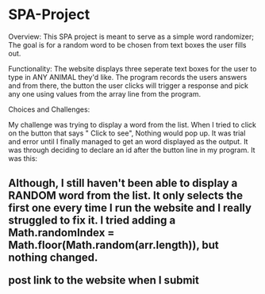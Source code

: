 # SPA-Project
Overview: 
This SPA project is meant to serve as a simple word randomizer; The goal is for a random word to be chosen from text boxes the user fills out. 

Functionality:
The website displays three seperate text boxes for the user to type in ANY ANIMAL they'd like. The program records the users answers 
and from there, the button the user clicks will trigger a response and pick any one using values from the array line from the program. 


Choices and Challenges: 

My challenge was trying to display a word from the list. When I tried to click on the button that says " Click to see", 
Nothing would pop up. It was trial and error until I finally managed to get an word displayed as the output.
It was through deciding to declare an id after the button line in my program. It was this:
<h2 id = "Output">
  
Although, I still haven't been able to display a RANDOM word from the list. It only selects the
first one every time I run the website and I really struggled to fix it. 
I tried adding a Math.randomIndex = Math.floor(Math.random(arr.length)), but nothing 
changed. 




post link to the website when I submit 
